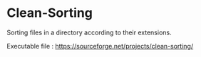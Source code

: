# Clean-Sorting
Sorting files in a directory according to their extensions.


Executable file : https://sourceforge.net/projects/clean-sorting/
